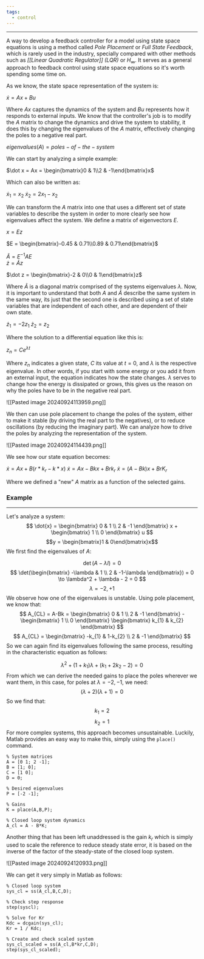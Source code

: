```yaml
---
tags:
  - control
---
```

---
A way to develop a feedback controller for a model using state space equations is using a method called *Pole Placement* or *Full State Feedback*, which is rarely used in the industry, specially compared with other methods such as *[[Linear Quadratic Regulator]]* *(LQR)* or $H_\infty$. It serves as a general approach to feedback control using state space equations so it's worth spending some time on.

As we know, the state space representation of the system is:

$\dot x = Ax + Bu$

Where $Ax$ captures the dynamics of the system and $Bu$ represents how it responds to external inputs. We know that the controller's job is to modify the $A$ matrix to change the dynamics and drive the system to stability, it does this by changing the eigenvalues of the $A$ matrix, effectively changing the poles to a negative real part.

$eigenvalues(A) = poles-of-the-system$

We can start by analyzing a simple example:

$\dot x = Ax = \begin{bmatrix}0 & 1\\2 & -1\end{bmatrix}x$

Which can also be written as:

$\dot x_1 = x_2$
$\dot x_2 = 2x_1 - x_2$

We can transform the $A$ matrix into one that uses a different set of state variables to describe the system in order to more clearly see how eigenvalues affect the system. We define a matrix of eigenvectors $E$.

$x = Ez$

$E = \begin{bmatrix}-0.45 & 0.71\\0.89 & 0.71\end{bmatrix}$ 

$\tilde A = E^{-1}AE$  
$\dot z = \tilde Az$

$\dot z = \begin{bmatrix}-2 & 0\\0 & 1\end{bmatrix}z$

Where $\tilde A$ is a diagonal matrix comprised of the systems eigenvalues $\lambda$. Now, it is important to understand that both $A$ and $\tilde A$ describe the same system in the same way, its just that the second one is described using a set of state variables that are independent of each other, and are dependent of their own state.

$\dot z_1 = -2z_1$
$\dot z_2 = z_2$

Where the solution to a differential equation like this is:

$z_n = Ce^{\lambda t}$

Where $z_n$ indicates a given state, $C$ its value at $t=0$, and $\lambda$ is the respective eigenvalue. In other words, if you start with some energy or you add it from an external input, the equation indicates how the state changes. $\lambda$ serves to change how the energy is dissipated or grows, this gives us the reason on why the poles have to be in the negative real part.

![[Pasted image 20240924113959.png]]

We then can use pole placement to change the poles of the system, either to make it stable (by driving the real part to the negatives), or to reduce oscillations (by reducing the imaginary part). We can analyze how to drive the poles by analyzing the representation of the system.

![[Pasted image 20240924114439.png]]

We see how our state equation becomes:

$\dot{x}=Ax+B(r*k_{r}-k*x)$
$\dot{x}=Ax-Bkx+Brk_{r}$
$\dot{x}=(A-Bk)x + BrK_{r}$

Where we defined a "new" $A$ matrix as a function of the selected gains. 
### Example
---
Let's analyze a system:
$$
\dot{x} = \begin{bmatrix}
0 & 1  \\
2 & -1
\end{bmatrix}
x + \begin{bmatrix}
1 \\
0
\end{bmatrix} u
$$
$$y = \begin{bmatrix}1 & 0\end{bmatrix}x$$
We first find the eigenvalues of $A$:

$$\det(A-\lambda I) = 0$$
$$
\det(\begin{bmatrix}
-\lambda & 1 \\
2 & -1-\lambda
\end{bmatrix}) = 0 \to 
\lambda^2 + \lambda - 2 = 0
$$
$$\lambda = -2,+1$$
We observe how one of the eigenvalues is unstable. Using pole placement, we know that:
$$
A_{CL} = A-Bk = \begin{bmatrix}
0 & 1 \\
2 & -1 
\end{bmatrix} - \begin{bmatrix}
1 \\
0
\end{bmatrix} \begin{bmatrix}
k_{1} & k_{2}
\end{bmatrix}
$$
$$
A_{CL} = \begin{bmatrix}
-k_{1} & 1-k_{2} \\
2 & -1
\end{bmatrix}
$$
So we can again find its eigenvalues following the same process, resulting in the characteristic equation as follows:

$$\lambda^2 + (1+k_{1})\lambda + (k_{1} + 2k_{2} -2) = 0$$
From which we can derive the needed gains to place the poles wherever we want them, in this case, for poles at $\lambda=-2,-1$, we need:
$$
(\lambda+2)(\lambda+1)=0
$$
So we find that:
$$k_{1} = 2$$
$$k_{2} = 1$$
For more complex systems, this approach becomes unsustainable. Luckily, Matlab provides an easy way to make this, simply using the `place()` command.

```
% System matrices
A = [0 1; 2 -1];
B = [1; 0];
C = [1 0];
D = 0;

% Desired eigenvalues
P = [-2 -1];

% Gains
K = place(A,B,P);

% Closed loop system dynamics
A_cl = A - B*K;
```

Another thing that has been left unaddressed is the gain $k_r$ which is simply used to scale the reference to reduce steady state error, it is based on the inverse of the factor of the steady-state of the closed loop system.

![[Pasted image 20240924120933.png]]

We can get it very simply in Matlab as follows:

```
% Closed loop system
sys_cl = ss(A_cl,B,C,D);

% Check step response
step(syscl);

% Solve for Kr
Kdc = dcgain(sys_cl);
Kr = 1 / Kdc; 

% Create and check scaled system
sys_cl_scaled = ss(A_cl,B*kr,C,D);
step(sys_cl_scaled);
```
